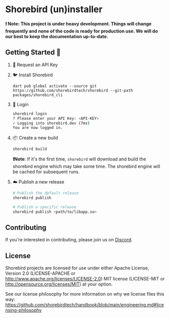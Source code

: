 # Shorebird (un)installer

**❗️ Note: This project is under heavy development. Things will change frequently and none of the code is ready for production use. We will do our best to keep the documentation up-to-date.**

## Getting Started 🚀

1. 🔑 Request an API Key
1. 🐦 Install Shorebird

   ```
   dart pub global activate --source git https://github.com/shorebirdtech/shorebird --git-path packages/shorebird_cli
   ```

1. 🔐 Login

   ```bash
   shorebird login
   ? Please enter your API Key: <API-KEY>
   ✓ Logging into shorebird.dev (7ms)
   You are now logged in.
   ```

1. 📦 Create a new build

   ```bash
   shorebird build
   ```

   **❗️Note**: If it's the first time, `shorebird` will download and build the shorebird engine which may take some time. The shorebird engine will be cached for subsequent runs.

1. ☁️ Publish a new release

   ```bash
   # Publish the default release
   shorebird publish

   # Publish a specific release
   shorebird publish <path/to/libapp.so>
   ```

## Contributing

If you're interested in contributing, please join us on
[Discord](https://discord.gg/9hKJcWGcaB).

## License

Shorebird projects are licensed for use under either Apache License, Version 2.0
(LICENSE-APACHE or http://www.apache.org/licenses/LICENSE-2.0) MIT license
(LICENSE-MIT or http://opensource.org/licenses/MIT) at your option.

See our license philosophy for more information on why we license files this
way:
https://github.com/shorebirdtech/handbook/blob/main/engineering.md#licensing-philosophy
